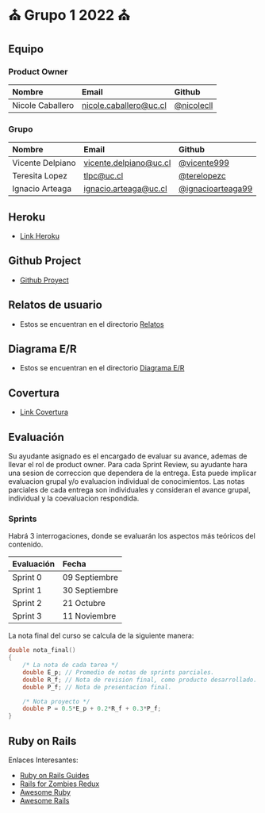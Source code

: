 # :church: Grupo 1 2022 :church:

## Equipo

###  Product Owner

| Nombre    | Email    | Github |
| :----------------------- | :---------------------- | :------------------------------------------------------- |
| Nicole Caballero | nicole.caballero@uc.cl | [@nicolecll](https://www.github.com/nicolecll) ||

###  Grupo

| Nombre    | Email    | Github |
| :----------------------- | :---------------------- | :------------------------------------------------------- |
| Vicente Delpiano   | vicente.delpiano@uc.cl | [@vicente999](https://www.github.com/vicente999) ||
| Teresita Lopez | tlpc@uc.cl | [@terelopezc](https://www.github.com/terelopezc) ||
| Ignacio Arteaga | ignacio.arteaga@uc.cl | [@ignacioarteaga99](https://www.github.com/ignacioarteaga99) ||

## Heroku
- [Link Heroku](https://grupo01-ingenieriadesoftware2.herokuapp.com/)

## Github Project
- [Github Proyect](https://github.com/users/vicente999/projects/1)

## Relatos de usuario
 - Estos se encuentran en el directorio [Relatos](/documentos/Relatos.pdf)

## Diagrama E/R
 - Estos se encuentran en el directorio [Diagrama E/R](/documentos/Diagrama_ER.pdf)

 ## Covertura
 - [Link Covertura](/coverage/)


## Evaluación

Su ayudante asignado es el encargado de evaluar su avance, ademas de llevar el rol de product owner. Para
cada Sprint Review, su ayudante hara una sesion de correccion que dependera de la entrega. Esta puede
implicar evaluacion grupal y/o evaluacion individual de conocimientos. Las notas parciales de cada entrega son individuales y consideran el avance grupal, individual y la coevaluacion respondida.

### Sprints

Habrá 3 interrogaciones, donde se evaluarán los aspectos más teóricos del contenido.

| Evaluación | Fecha |
| :-------------- | :--------- |
| Sprint 0 | 09 Septiembre |
| Sprint 1 | 30 Septiembre |
| Sprint 2 | 21 Octubre |
| Sprint 3 | 11 Noviembre |

La nota final del curso se calcula de la siguiente manera:

```c++
double nota_final()
{
    /* La nota de cada tarea */
    double E_p; // Promedio de notas de sprints parciales.
    double R_f; // Nota de revision final, como producto desarrollado.
    double P_f; // Nota de presentacion final.

    /* Nota proyecto */
    double P = 0.5*E_p + 0.2*R_f + 0.3*P_f;
}
```

## Ruby on Rails

Enlaces Interesantes:
- [Ruby on Rails Guides](https://guides.rubyonrails.org/)
- [Rails for Zombies Redux](https://github.com/IIC2143/Syllabus-2022-1/wiki/)
- [Awesome Ruby](https://github.com/markets/awesome-ruby)
- [Awesome Rails](https://github.com/hothero/awesome-rails-gem)
